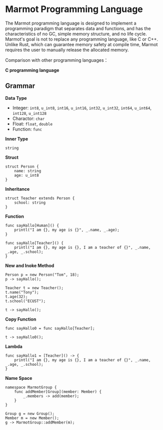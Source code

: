 # Marmot Programming Language

The Marmot programming language is designed to implement a programming paradigm that separates data and functions, and has the characteristics of no GC, simple memory structure, and no life cycle. Marmot's goal is not to replace any programming language, like C or C++. Unlike Rust, which can guarantee memory safety at compile time, Marmot requires the user to manually release the allocated memory.

Comparison with other programming languages：

**C programming language**


## Grammar

**Data Type**

- Integer: `int8`, `u_int8`, `int16`, `u_int16`, `int32`, `u_int32`, `int64`, `u_int64`, `int128`, `u_int128`
- Charactor: `char`
- Float: `float`, `double`
- Function: `func`

**Inner Type**

`string`

**Struct**

```marmot
struct Person {
    name: string
    age: u_int8
}
```

**Inheritance**

```marmot
struct Teacher extends Person {
    school: string
}
```

**Function**

```marmot
func sayHallo[Human]() {
    printl("I am {}, my age is {}", _.name, _.age);
}

func sayHallo[Teacher]() {
    printl("I am {}, my age is {}, I am a teacher of {}", _.name, _.age, _.school);
}
```

**New and Inoke Method**

```marmot
Person p = new Person("Tom", 18);
p -> sayHallo();

Teacher t = new Teacher();
t.name("Tony");
t.age(32);
t.school("ECUST");

t -> sayHallo();
```

**Copy Function**

```marmot
func sayHallo0 = func sayHallo[Teacher];

t -> sayHallo0();
```

**Lambda**

```marmot
func sayHallo1 = [Teacher]() -> {
    printl("I am {}, my age is {}, I am a teacher of {}", _.name, _.age, _.school);
}
```

**Name Space**

```marmot
namespace MarmotGroup {
    func addMember[Group](member: Member) {
        _.members -> add(member);
    }
}

Group g = new Group();
Member m = new Member();
g -> MarmotGroup::addMember(m);
```